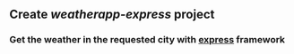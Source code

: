 ## Create *weatherapp-express* project

### Get the weather in the requested city  with [express](https://expressjs.com) framework
